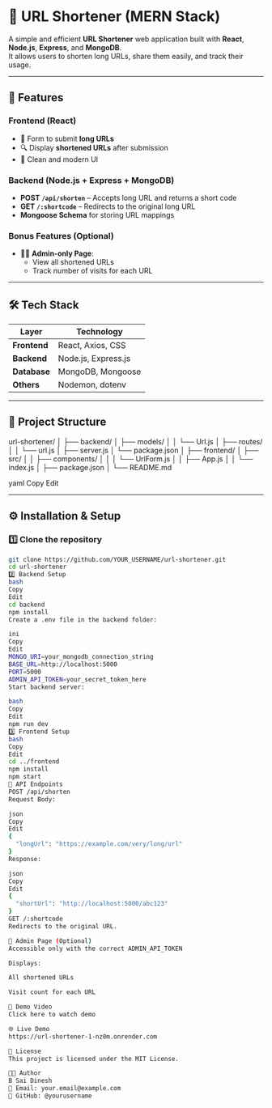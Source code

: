 # 🔗 URL Shortener (MERN Stack)

A simple and efficient **URL Shortener** web application built with **React**, **Node.js**, **Express**, and **MongoDB**.  
It allows users to shorten long URLs, share them easily, and track their usage.  

---

## 🚀 Features

### **Frontend (React)**
- 📌 Form to submit **long URLs**
- 🔍 Display **shortened URLs** after submission
- 🎨 Clean and modern UI

### **Backend (Node.js + Express + MongoDB)**
- **POST `/api/shorten`** – Accepts long URL and returns a short code
- **GET `/:shortcode`** – Redirects to the original long URL
- **Mongoose Schema** for storing URL mappings

### **Bonus Features (Optional)**
- 👨‍💼 **Admin-only Page**:
  - View all shortened URLs
  - Track number of visits for each URL

---

## 🛠️ Tech Stack

| Layer         | Technology            |
|--------------|-----------------------|
| **Frontend** | React, Axios, CSS      |
| **Backend**  | Node.js, Express.js    |
| **Database** | MongoDB, Mongoose      |
| **Others**   | Nodemon, dotenv        |

---

## 📂 Project Structure

url-shortener/
│
├── backend/
│ ├── models/
│ │ └── Url.js
│ ├── routes/
│ │ └── url.js
│ ├── server.js
│ └── package.json
│
├── frontend/
│ ├── src/
│ │ ├── components/
│ │ │ └── UrlForm.js
│ │ ├── App.js
│ │ └── index.js
│ ├── package.json
│
└── README.md

yaml
Copy
Edit

---

## ⚙️ Installation & Setup

### **1️⃣ Clone the repository**
```bash
git clone https://github.com/YOUR_USERNAME/url-shortener.git
cd url-shortener
2️⃣ Backend Setup
bash
Copy
Edit
cd backend
npm install
Create a .env file in the backend folder:

ini
Copy
Edit
MONGO_URI=your_mongodb_connection_string
BASE_URL=http://localhost:5000
PORT=5000
ADMIN_API_TOKEN=your_secret_token_here
Start backend server:

bash
Copy
Edit
npm run dev
3️⃣ Frontend Setup
bash
Copy
Edit
cd ../frontend
npm install
npm start
📌 API Endpoints
POST /api/shorten
Request Body:

json
Copy
Edit
{
  "longUrl": "https://example.com/very/long/url"
}
Response:

json
Copy
Edit
{
  "shortUrl": "http://localhost:5000/abc123"
}
GET /:shortcode
Redirects to the original URL.

🔑 Admin Page (Optional)
Accessible only with the correct ADMIN_API_TOKEN

Displays:

All shortened URLs

Visit count for each URL

🎥 Demo Video
Click here to watch demo

🌐 Live Demo
https://url-shortener-1-nz0m.onrender.com

📜 License
This project is licensed under the MIT License.

👨‍💻 Author
B Sai Dinesh
📧 Email: your.email@example.com
📌 GitHub: @yourusername
